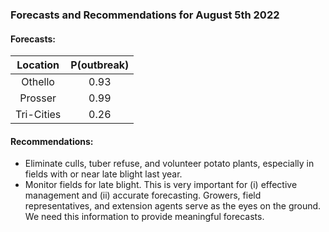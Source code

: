 ###  Forecasts and Recommendations for August 5th 2022
#### Forecasts:

| Location | P(outbreak) |
| :---: | :---: |
| Othello | 0.93 |
| Prosser | 0.99 |
| Tri-Cities | 0.26 |

#### Recommendations:

* Eliminate culls, tuber refuse, and volunteer potato plants, especially in fields with or near late blight last year.
* Monitor fields for late blight. This is very important for (i) effective management and (ii) accurate forecasting. Growers, field representatives, and extension agents serve as the eyes on the ground. We need this information to provide meaningful forecasts.
